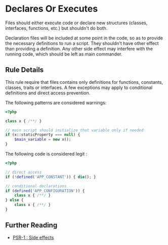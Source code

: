 <!-- Good Practices -->
# Declares Or Executes

Files should either execute code or declare new structures (classes, interfaces, functions, etc.) but shouldn't do both. 

Declaration files will be included at some point in the code, so as to provide the necessary definitions to run a script. They shouldn't have other effect than providing a definition. Any other side effect may interfere with the running code, which should be left as main commander.  

## Rule Details

This rule require that files contains only definitions for functions, constants, classes, traits or interfaces. A few exceptions may apply to conditional definitions and direct access prevention.
  
The following patterns are considered warnings:

```php
<?php

class x { /**/ }

// main script should initialize that variable only if needed
if (x::staticProperty === null) {
	$main_variable = new x();
}

```

The following code is considered legit : 

```php
<?php

// direct access 
if (!defined('APP_CONSTANT')) { die(); }

// conditional declarations
if (defined('APP_CONFIGURATION')) {
	class x { /**/ }
} else {
	class x { /**/ }
}

```


## Further Reading

* [PSR-1 : Side effects](http://www.php-fig.org/psr/psr-1/#2.3.-side-effects)
